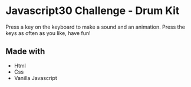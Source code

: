 # Javascript30 Challenge - Drum Kit

Press a key on the keyboard to make a sound and an animation.
Press the keys as often as you like, have fun!

## Made with

- Html
- Css
- Vanilla Javascript
